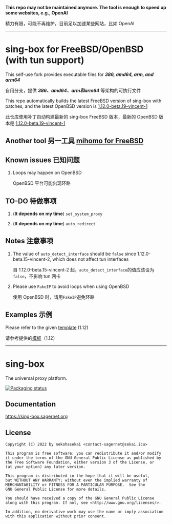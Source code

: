 
**This repo may not be maintained anymore. The tool is enough to speed up some websites, e.g., OpenAI**

精力有限，可能不再维护，目前足以加速某些网站，比如 OpenAI

---

# sing-box for FreeBSD/OpenBSD (with tun support)

This self-use fork provides executable files for _**386, amd64, arm, and arm64**_

自用分支，提供 _**386、amd64、arm和arm64**_ 等架构的可执行文件

This repo automatically builds the latest FreeBSD version of sing-box with patches, and the latest OpenBSD version is [1.12.0-beta.19-vincent-1](https://github.com/Vincent-Loeng/sing-box/releases/tag/1.12.0-beta.19-vincent-1)

此仓库使用补丁自动构建最新的 sing-box FreeBSD 版本，最新的 OpenBSD 版本是 [1.12.0-beta.19-vincent-1](https://github.com/Vincent-Loeng/sing-box/releases/tag/1.12.0-beta.19-vincent-1)

## Another tool 另一工具 [**mihomo for FreeBSD**](https://github.com/Vincent-Loeng/mihomo)


## Known issues 已知问题

1. Loops may happen on OpenBSD

   OpenBSD 平台可能出现环路


## TO-DO 待做事项

1. (**It depends on my time**) `set_system_proxy`

2. (**It depends on my time**) `auto_redirect`


## Notes 注意事项

1. The value of `auto_detect_interface` should be `false` since 1.12.0-beta.15-vincent-2, which does not affect tun interfaces

   自 1.12.0-beta.15-vincent-2 起，`auto_detect_interface`的值应该设为`false`，不影响 tun 网卡

3. Please use `FakeIP` to avoid loops when using OpenBSD

   使用 OpenBSD 时，请用`FakeIP`避免环路


## Examples 示例

Please refer to the given [template](template.json) (1.12)

请参考提供的[模板](template.json)（1.12）

---

# sing-box

The universal proxy platform.

[![Packaging status](https://repology.org/badge/vertical-allrepos/sing-box.svg)](https://repology.org/project/sing-box/versions)

## Documentation

https://sing-box.sagernet.org

## License

```
Copyright (C) 2022 by nekohasekai <contact-sagernet@sekai.icu>

This program is free software: you can redistribute it and/or modify
it under the terms of the GNU General Public License as published by
the Free Software Foundation, either version 3 of the License, or
(at your option) any later version.

This program is distributed in the hope that it will be useful,
but WITHOUT ANY WARRANTY; without even the implied warranty of
MERCHANTABILITY or FITNESS FOR A PARTICULAR PURPOSE.  See the
GNU General Public License for more details.

You should have received a copy of the GNU General Public License
along with this program. If not, see <http://www.gnu.org/licenses/>.

In addition, no derivative work may use the name or imply association
with this application without prior consent.
```
